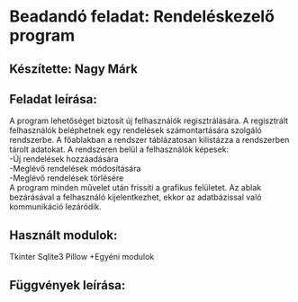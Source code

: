 # Beadandó feladat: Rendeléskezelő program
## Készítette: Nagy Márk

## Feladat leírása:

A program lehetőséget biztosít új felhasználók regisztrálására.
A regisztrált felhasználók beléphetnek egy rendelések számontartására szolgáló rendszerbe.
A főablakban a rendszer táblázatosan kilistázza a rendszerben tárolt adatokat.
A rendszeren belül a felhasználók képesek:  
-Új rendelések hozzáadására  
-Meglévő rendelések módosítására  
-Meglévő rendelések törlésére  
A program minden művelet után frissíti a grafikus felületet.
Az ablak bezárásával a felhasználó kijelentkezhet, ekkor az adatbázissal való kommunikáció lezáródik.

## Használt modulok:

Tkinter
Sqlite3
Pillow
+Egyéni modulok

## Függvények leírása:


